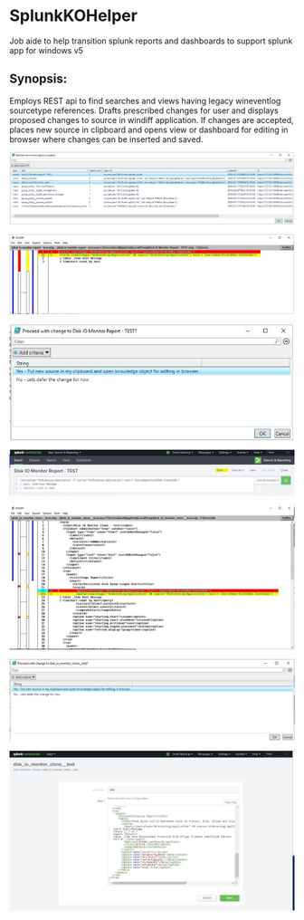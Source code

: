 # SplunkKOHelper
Job aide to help transition splunk reports and dashboards to support splunk app for windows v5

Synopsis:
-----------------------------------
Employs REST api to find searches and views having legacy wineventlog sourcetype references.  Drafts prescribed changes for user and displays proposed changes to source in windiff application.  If changes are accepted, places new source in clipboard and opens view or dashboard for editing in browser where changes can be inserted and saved.  

![alt tag](https://github.com/dstaulcu/SplunkKOHelper/blob/master/screencaps/snap1.JPG)

![alt tag](https://github.com/dstaulcu/SplunkKOHelper/blob/master/screencaps/snap2.JPG)

![alt tag](https://github.com/dstaulcu/SplunkKOHelper/blob/master/screencaps/snap3.JPG)

![alt tag](https://github.com/dstaulcu/SplunkKOHelper/blob/master/screencaps/snap4.JPG)

![alt tag](https://github.com/dstaulcu/SplunkKOHelper/blob/master/screencaps/snap5.JPG)

![alt tag](https://github.com/dstaulcu/SplunkKOHelper/blob/master/screencaps/snap6.JPG)

![alt tag](https://github.com/dstaulcu/SplunkKOHelper/blob/master/screencaps/snap7.JPG)


